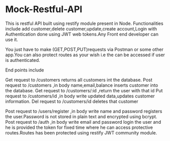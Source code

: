# Mock-Restful-API
This is restful API built using restify module present in Node. Functionalities include add customer,delete customer,update,create account,Login with Authentication done using JWT web tokens.Any Front end developer can use it.

You just have to make (GET,POST,PUT)requests via Postman or some other app.You can also protect routes as your wish i.e the can be accessed if user is authenticated.

End points include

Get request to  /customers returns all customers int the database.
Post request to /customers ,in body name,email,balance  inserts customer into the database.
Get request to /customers/:id ,return the user with that id
Put request to /customers/id ,in body write updated data,updates customer information.
Del request to /customers/id deletes that customer

Post request to /users/register ,in body write name and password registers the user.Password is not stored in plain text and encrypted using bcrypt.
Post request to /auth ,in body write email and password login the user and he is provided the token for fixed time where he can access protective routes.Routes has been protected using restify JWT community module.

